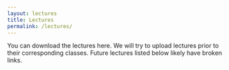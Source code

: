 ```yaml
---
layout: lectures
title: Lectures
permalink: /lectures/
---
```

You can download the lectures here. We will try to upload lectures prior to
their corresponding classes. Future lectures listed below likely have
broken links.